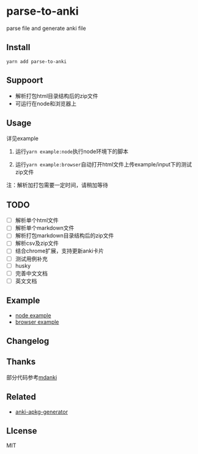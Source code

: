 # parse-to-anki
parse file and generate anki file

## Install
`yarn add parse-to-anki`
## Suppoort
- 解析打包html目录结构后的zip文件
- 可运行在node和浏览器上

## Usage
详见example

1. 运行`yarn example:node`执行node环境下的脚本

2. 运行`yarn example:browser`自动打开html文件上传example/input下的测试zip文件

注：解析加打包需要一定时间，请稍加等待

## TODO
- [ ] 解析单个html文件
- [ ] 解析单个markdown文件
- [ ] 解析打包markdown目录结构后的zip文件
- [ ] 解析csv及zip文件
- [ ] 结合chrome扩展，支持更新anki卡片
- [ ] 测试用例补充
- [ ] husky
- [ ] 完善中文文档
- [ ] 英文文档

## Example
- [node example](./example/node/example.ts)
- [browser example](./example/browser/example.ts)

## Changelog
## Thanks
部分代码参考[mdanki](https://github.com/ashlinchak/mdanki.git)

## Related

- [anki-apkg-generator](https://github.com/babycannotsay/anki-apkg-generator)

## LIcense

MIT

